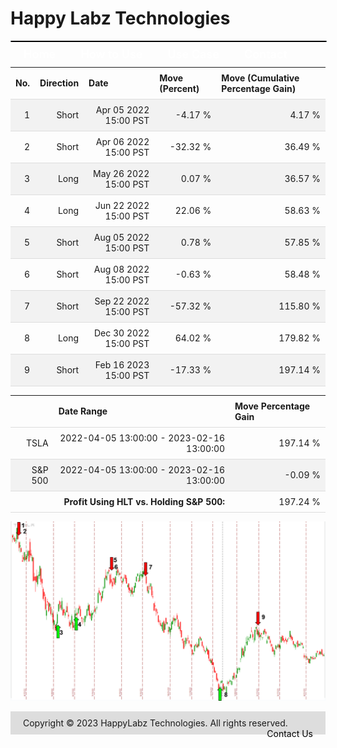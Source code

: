 
<style>
.hits {
            border-collapse: collapse;
            width: 100%;
        }
        .hits th, td {
            padding: 8px;
            border-bottom: 1px solid #ddd;
        }
        
        .hits td {text-align: right;}
        .hits th {text-align: left;}
        
        .hits tr:nth-child(even) {
            background-color: #f2f2f2;
        }
        
        .chartCol {
            width: 50%;
            float: left;
            padding: 20px;
        }  
</style>
    
<style>
nav {
  width: 100%;
  background-color: #0369a1;
  margin: 0;
  padding: 0;
  border-radius: 25px;
  border: 1px solid black;
}

nav ul {
  list-style-type: none;
  margin: 0;
  padding: 0;
}

nav li {
  float: left;
  margin: 0 10px !important;
}

nav a {
  display: block;
  padding: 10px;
  text-decoration: none;
  color: #000000;
  color: #ffffff;
  font-weight: 600;
  font-size: 18px;
}

nav a:hover {
  background-color: #ffffff;
  color: #000000;
}
</style>

<style>
footer {
  background-color: #dddddd;
  margin-top: 10px;
  padding: 10px;
}

footer p {
  color: #000000;
  font-size: 12px;
}

footer ul {
  list-style-type: none;
  margin: 0;
  padding: 0;
}

footer li {
  display: inline-block;
  margin: 0 10px;
}

footer a {
  color: #000000;
  text-decoration: none;
}
</style>

# Happy Labz Technologies

<div>
<nav class="px-3 markdown-body">
  <ul>
    <li><a href="{% link index.md %}">Home</a></li>
    <li><a href="{% link navPages/how_to_use.md %}">How to Use</a></li>
    <li><a href="{% link usecase/usecase.md %}">Use Case</a></li>
    <li><a href="{% link navPages/contact.md %}">Contact</a></li>
  </ul>
</nav>
</div>

<br>

<table class="hits">
    <tr>
        <th>No.</th>
        <th>Direction</th>
        <th>Date</th>
        <th>Move (Percent)</th>
        <th>Move (Cumulative Percentage Gain)</th>
      </tr>
    <tr>
        <td>1</td>
        <td>Short</td>
        <td>Apr 05 2022 15:00 PST</td>
        <td>-4.17 %</td>
        <td>4.17 %</td>
    </tr>
    <tr>
        <td>2</td>
        <td>Short</td>
        <td>Apr 06 2022 15:00 PST</td>
        <td>-32.32 %</td>
        <td>36.49 %</td>
    </tr>
    <tr>
        <td>3</td>
        <td>Long</td>
        <td>May 26 2022 15:00 PST</td>
        <td>0.07 %</td>
        <td>36.57 %</td>
    </tr>
    <tr>
        <td>4</td>
        <td>Long</td>
        <td>Jun 22 2022 15:00 PST</td>
        <td>22.06 %</td>
        <td>58.63 %</td>
    </tr>
    <tr>
        <td>5</td>
        <td>Short</td>
        <td>Aug 05 2022 15:00 PST</td>
        <td>0.78 %</td>
        <td>57.85 %</td>
    </tr>
    <tr>
        <td>6</td>
        <td>Short</td>
        <td>Aug 08 2022 15:00 PST</td>
        <td>-0.63 %</td>
        <td>58.48 %</td>
    </tr>
    <tr>
        <td>7</td>
        <td>Short</td>
        <td>Sep 22 2022 15:00 PST</td>
        <td>-57.32 %</td>
        <td>115.80 %</td>
    </tr>
    <tr>
        <td>8</td>
        <td>Long</td>
        <td>Dec 30 2022 15:00 PST</td>
        <td>64.02 %</td>
        <td>179.82 %</td>
    </tr>
    <tr>
        <td>9</td>
        <td>Short</td>
        <td>Feb 16 2023 15:00 PST</td>
        <td>-17.33 %</td>
        <td>197.14 %</td>
    </tr>
    
</table>
<table class="hits">
    <thead>
        <th></th>
        <th>Date Range</th>
        <th>Move Percentage Gain</th>
    </thead>
    <tbody>
        <tr>
            <td>TSLA</td>
            <td>2022-04-05 13:00:00 - 2023-02-16 13:00:00</td>
            <td>197.14 %</td>
        </tr>
        <tr>
            <td>S&P 500</td>
            <td>2022-04-05 13:00:00 - 2023-02-16 13:00:00</td>
            <td>-0.09 %</td>
        </tr>
        <tr>
            <td></td>
            <td style="text-align: right;"><b>Profit Using HLT vs. Holding S&P 500:</b></td>
            <td>197.24 %</td>
        </tr>
    </tbody>
</table>

![Plot](charts/TSLAstatic.png)
<footer>
    <ul>
        <li>Copyright &copy; 2023 HappyLabz Technologies. All rights reserved.</li>
        <li style="float: right"><a href="mailto:mark@happylabz.tech?subject=Let's Talk">Contact Us</a></li>
    </ul>
</footer>
